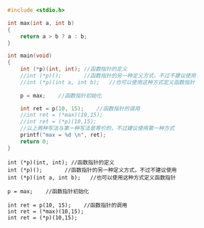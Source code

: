 



```c
#include <stdio.h>

int max(int a, int b)
{
    return a > b ? a : b;
}

int main(void)
{
    int (*p)(int, int); //函数指针的定义
    //int (*p)();       //函数指针的另一种定义方式，不过不建议使用
    //int (*p)(int a, int b);   //也可以使用这种方式定义函数指针
    
    p = max;    //函数指针初始化

    int ret = p(10, 15);    //函数指针的调用
    //int ret = (*max)(10,15);
    //int ret = (*p)(10,15);
    //以上两种写法与第一种写法是等价的，不过建议使用第一种方式
    printf("max = %d \n", ret);
    return 0;
}
```



    int (*p)(int, int); //函数指针的定义
    int (*p)();       //函数指针的另一种定义方式，不过不建议使用
    int (*p)(int a, int b);   //也可以使用这种方式定义函数指针
    
    p = max;    //函数指针初始化
    
    int ret = p(10, 15);    //函数指针的调用
    int ret = (*max)(10,15);
    int ret = (*p)(10,15);

